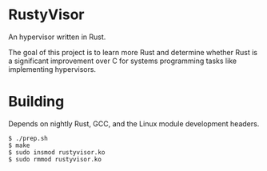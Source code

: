 # RustyVisor

An hypervisor written in Rust.

The goal of this project is to learn more Rust and determine whether Rust is
a significant improvement over C for systems programming tasks like
implementing hypervisors.

# Building

Depends on nightly Rust, GCC, and the Linux module development headers.

```
$ ./prep.sh
$ make
$ sudo insmod rustyvisor.ko
$ sudo rmmod rustyvisor.ko
```
